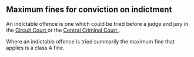 ##  Maximum fines for conviction on indictment

An indictable offence is one which could be tried before a judge and jury in
the [ Circuit Court ](/en/justice/courts-system/circuit-court/) or the [
Central Criminal Court ](/en/justice/courts-system/high-court/) .

Where an indictable offence is tried summarily the maximum fine that applies
is a class A fine.
